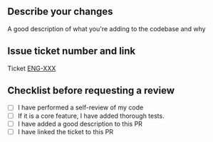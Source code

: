 ## Describe your changes
A good description of what you're adding to the codebase and why

## Issue ticket number and link
Ticket [ENG-XXX](https://linear.app/plexengineer/issue/)

## Checklist before requesting a review
- [ ] I have performed a self-review of my code
- [ ] If it is a core feature, I have added thorough tests.
- [ ] I have added a good description to this PR
- [ ] I have linked the ticket to this PR
